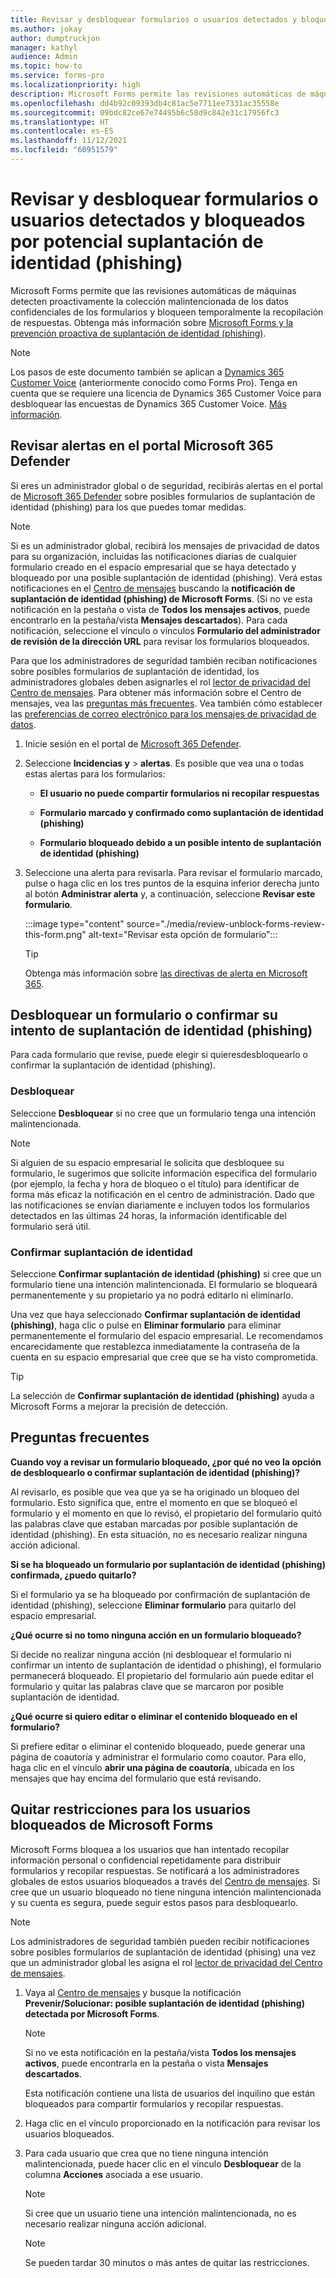 ```yaml
---
title: Revisar y desbloquear formularios o usuarios detectados y bloqueados por potencial suplantación de identidad (phishing)
ms.author: jokay
author: dumptruckjon
manager: kathyl
audience: Admin
ms.topic: how-to
ms.service: forms-pro
ms.localizationpriority: high
description: Microsoft Forms permite las revisiones automáticas de máquinas para detectar de manera proactiva la recopilación de datos confidenciales malintencionados en formularios y encuestas. Si es un administrador global o de seguridad, puede iniciar sesión en el Centro de administración de Microsoft 365 para revisar y desbloquear los formularios detectados y bloqueados debido a posibles intentos malintencionados y de suplantación de identidad.
ms.openlocfilehash: dd4b92c09393db4c81ac5e7711ee7331ac35558e
ms.sourcegitcommit: 09bdc82ce67e74495b6c58d9c842e31c17956fc3
ms.translationtype: HT
ms.contentlocale: es-ES
ms.lasthandoff: 11/12/2021
ms.locfileid: "60951579"
---
```

# <a name="review-and-unblock-forms-or-users-detected-and-blocked-for-potential-phishing"></a>Revisar y desbloquear formularios o usuarios detectados y bloqueados por potencial suplantación de identidad (phishing)

Microsoft Forms permite que las revisiones automáticas de máquinas detecten proactivamente la colección malintencionada de los datos confidenciales de los formularios y bloqueen temporalmente la recopilación de respuestas. Obtenga más información sobre [Microsoft Forms y la prevención proactiva de suplantación de identidad (phishing)](https://support.microsoft.com/office/microsoft-forms-and-proactive-phishing-prevention-b3950a20-296d-4e8e-96f5-594ced998a90).

>[!Note]
>Los pasos de este documento también se aplican a [Dynamics 365 Customer Voice](https://go.microsoft.com/fwlink/p?linkid=2128500) (anteriormente conocido como Forms Pro). Tenga en cuenta que se requiere una licencia de Dynamics 365 Customer Voice para desbloquear las encuestas de Dynamics 365 Customer Voice. [Más información](/dynamics365/customer-voice/help-hub).

## <a name="review-alerts-in-the-microsoft-365-defender-portal"></a>Revisar alertas en el portal Microsoft 365 Defender

Si eres un administrador global o de seguridad, recibirás alertas en el portal de [Microsoft 365 Defender](https://security.microsoft.com/) sobre posibles formularios de suplantación de identidad (phishing) para los que puedes tomar medidas.

>[!Note]
> Si es un administrador global, recibirá los mensajes de privacidad de datos para su organización, incluidas las notificaciones diarias de cualquier formulario creado en el espacio empresarial que se haya detectado y bloqueado por una posible suplantación de identidad (phishing). Verá estas notificaciones en el [Centro de mensajes](https://admin.microsoft.com/AdminPortal/Home#/MessageCenter) buscando la **notificación de suplantación de identidad (phishing) de Microsoft Forms**. (Si no ve esta notificación en la pestaña o vista de **Todos los mensajes activos**, puede encontrarlo en la pestaña/vista **Mensajes descartados**). Para cada notificación, seleccione el vínculo o vínculos **Formulario del administrador de revisión de la dirección URL** para revisar los formularios bloqueados.  
  
Para que los administradores de seguridad también reciban notificaciones sobre posibles formularios de suplantación de identidad, los administradores globales deben asignarles el rol [lector de privacidad del Centro de mensajes](/azure/active-directory/roles/permissions-reference#message-center-privacy-reader). Para obtener más información sobre el Centro de mensajes, vea las [preguntas más frecuentes](/microsoft-365/admin/manage/message-center). Vea también cómo establecer las [preferencias de correo electrónico para los mensajes de privacidad de datos](/microsoft-365/admin/manage/message-center#preferences).

1.  Inicie sesión en el portal de [Microsoft 365 Defender](https://security.microsoft.com/).

2.  Seleccione **Incidencias y** \> **alertas**. Es posible que vea una o todas estas alertas para los formularios:
    
      - **El usuario no puede compartir formularios ni recopilar respuestas**
    
      - **Formulario marcado y confirmado como suplantación de identidad (phishing)**
    
      - **Formulario bloqueado debido a un posible intento de suplantación de identidad (phishing)**

3.  Seleccione una alerta para revisarla. Para revisar el formulario marcado, pulse o haga clic en los tres puntos de la esquina inferior derecha junto al botón **Administrar alerta** y, a continuación, seleccione **Revisar este formulario**.
 
    :::image type="content" source="./media/review-unblock-forms-review-this-form.png" alt-text="Revisar esta opción de formulario":::

    >[!Tip]
    >Obtenga más información sobre [las directivas de alerta en Microsoft 365](/microsoft-365/compliance/alert-policies).

## <a name="unblock-a-form-or-confirm-its-phishing-attempt"></a>Desbloquear un formulario o confirmar su intento de suplantación de identidad (phishing)

Para cada formulario que revise, puede elegir si quieresdesbloquearlo o confirmar la suplantación de identidad (phishing).

### <a name="unblock"></a>Desbloquear

Seleccione **Desbloquear** si no cree que un formulario tenga una intención malintencionada.

>[!Note]
>Si alguien de su espacio empresarial le solicita que desbloquee su formulario, le sugerimos que solicite información específica del formulario (por ejemplo, la fecha y hora de bloqueo o el título) para identificar de forma más eficaz la notificación en el centro de administración. Dado que las notificaciones se envían diariamente e incluyen todos los formularios detectados en las últimas 24 horas, la información identificable del formulario será útil.

### <a name="confirm-phishing"></a>Confirmar suplantación de identidad

Seleccione **Confirmar suplantación de identidad (phishing)** si cree que un formulario tiene una intención malintencionada. El formulario se bloqueará permanentemente y su propietario ya no podrá editarlo ni eliminarlo.

Una vez que haya seleccionado **Confirmar suplantación de identidad (phishing)**, haga clic o pulse en **Eliminar formulario** para eliminar permanentemente el formulario del espacio empresarial. Le recomendamos encarecidamente que restablezca inmediatamente la contraseña de la cuenta en su espacio empresarial que cree que se ha visto comprometida.

>[!Tip]
>La selección de **Confirmar suplantación de identidad (phishing)** ayuda a Microsoft Forms a mejorar la precisión de detección. 

## <a name="commonly-asked-questions"></a>Preguntas frecuentes

**Cuando voy a revisar un formulario bloqueado, ¿por qué no veo la opción de desbloquearlo o confirmar suplantación de identidad (phishing)?**

Al revisarlo, es posible que vea que ya se ha originado un bloqueo del formulario. Esto significa que, entre el momento en que se bloqueó el formulario y el momento en que lo revisó, el propietario del formulario quitó las palabras clave que estaban marcadas por posible suplantación de identidad (phishing). En esta situación, no es necesario realizar ninguna acción adicional.

**Si se ha bloqueado un formulario por suplantación de identidad (phishing) confirmada, ¿puedo quitarlo?**

Si el formulario ya se ha bloqueado por confirmación de suplantación de identidad (phishing), seleccione **Eliminar formulario** para quitarlo del espacio empresarial.

**¿Qué ocurre si no tomo ninguna acción en un formulario bloqueado?**

Si decide no realizar ninguna acción (ni desbloquear el formulario ni confirmar un intento de suplantación de identidad o phishing), el formulario permanecerá bloqueado. El propietario del formulario aún puede editar el formulario y quitar las palabras clave que se marcaron por posible suplantación de identidad.

**¿Qué ocurre si quiero editar o eliminar el contenido bloqueado en el formulario?**

Si prefiere editar o eliminar el contenido bloqueado, puede generar una página de coautoría y administrar el formulario como coautor. Para ello, haga clic en el vínculo **abrir una página de coautoría**, ubicada en los mensajes que hay encima del formulario que está revisando.

## <a name="remove-restrictions-for-blocked-microsoft-forms-users"></a>Quitar restricciones para los usuarios bloqueados de Microsoft Forms

Microsoft Forms bloquea a los usuarios que han intentado recopilar información personal o confidencial repetidamente para distribuir formularios y recopilar respuestas. Se notificará a los administradores globales de estos usuarios bloqueados a través del [Centro de mensajes](https://admin.microsoft.com/AdminPortal/Home#/MessageCenter). Si cree que un usuario bloqueado no tiene ninguna intención malintencionada y su cuenta es segura, puede seguir estos pasos para desbloquearlo.

>[!Note]
>Los administradores de seguridad también pueden recibir notificaciones sobre posibles formularios de suplantación de identidad (phising) una vez que un administrador global les asigna el rol [lector de privacidad del Centro de mensajes](/azure/active-directory/roles/permissions-reference#message-center-privacy-reader).

1.  Vaya al [Centro de mensajes](https://admin.microsoft.com/AdminPortal/Home#/MessageCenter) y busque la notificación **Prevenir/Solucionar: posible suplantación de identidad (phishing) detectada por Microsoft Forms**.

    >[!Note]
    >Si no ve esta notificación en la pestaña/vista **Todos los mensajes activos**, puede encontrarla en la pestaña o vista **Mensajes descartados**.
 
    Esta notificación contiene una lista de usuarios del inquilino que están bloqueados para compartir formularios y recopilar respuestas.

2.  Haga clic en el vínculo proporcionado en la notificación para revisar los usuarios bloqueados.

3.  Para cada usuario que crea que no tiene ninguna intención malintencionada, puede hacer clic en el vínculo **Desbloquear** de la columna **Acciones** asociada a ese usuario.

    >[!Note]
    >Si cree que un usuario tiene una intención malintencionada, no es necesario realizar ninguna acción adicional.

    >[!Note]
    >Se pueden tardar 30 minutos o más antes de quitar las restricciones.

